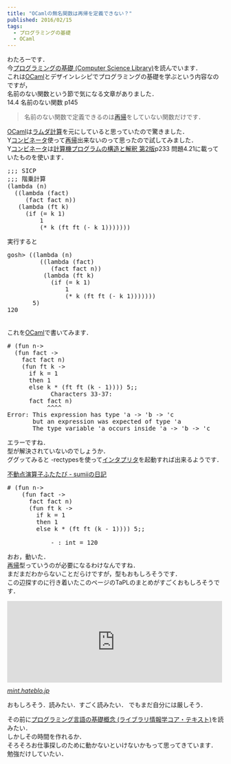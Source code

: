 ```yaml
---
title: "OCamlの無名関数は再帰を定義できない？"
published: 2016/02/15
tags:
  - プログラミングの基礎
  - OCaml
---
```


<p>わたろーです．<br/>
今<a href="http://d.hatena.ne.jp/asin/4781911609/wataro-22">プログラミングの基礎 (Computer Science Library)</a>を読んでいます．<br/>
これは<a class="keyword" href="http://d.hatena.ne.jp/keyword/OCaml">OCaml</a>とデザインレシピでプログラミングの基礎を学ぶという内容なのですが，<br/>
名前のない関数という節で気になる文章がありました．<br/>
14.4 名前のない関数 p145</p>

<blockquote><p>名前のない関数で定義できるのは<a class="keyword" href="http://d.hatena.ne.jp/keyword/%BA%C6%B5%A2">再帰</a>をしていない関数だけです．</p></blockquote>

<p><a class="keyword" href="http://d.hatena.ne.jp/keyword/OCaml">OCaml</a>は<a class="keyword" href="http://d.hatena.ne.jp/keyword/%A5%E9%A5%E0%A5%C0%B7%D7%BB%BB">ラムダ計算</a>を元にしていると思っていたので驚きました．<br/>
Y<a class="keyword" href="http://d.hatena.ne.jp/keyword/%A5%B3%A5%F3%A5%D3%A5%CD%A1%BC%A5%BF">コンビネータ</a>使って<a class="keyword" href="http://d.hatena.ne.jp/keyword/%BA%C6%B5%A2">再帰</a>出来ないのって思ったので試してみました．<br/>
Y<a class="keyword" href="http://d.hatena.ne.jp/keyword/%A5%B3%A5%F3%A5%D3%A5%CD%A1%BC%A5%BF">コンビネータ</a>は<a href="http://d.hatena.ne.jp/asin/4798135984/wataro-22">計算機プログラムの構造と解釈 第2版</a>p233 問題4.21に載っていたものを使います．</p>

<pre class="code lang-scheme" data-lang="scheme" data-unlink><span class="synComment">;;; SICP</span>
<span class="synComment">;;; 階乗計算</span>
<span class="synSpecial">(</span><span class="synStatement">lambda</span> <span class="synSpecial">(</span>n<span class="synSpecial">)</span>
  <span class="synSpecial">((</span><span class="synStatement">lambda</span> <span class="synSpecial">(</span>fact<span class="synSpecial">)</span>
     <span class="synSpecial">(</span>fact fact n<span class="synSpecial">))</span>
   <span class="synSpecial">(</span><span class="synStatement">lambda</span> <span class="synSpecial">(</span>ft k<span class="synSpecial">)</span>
     <span class="synSpecial">(</span><span class="synStatement">if</span> <span class="synSpecial">(</span><span class="synIdentifier">=</span> k <span class="synConstant">1</span><span class="synSpecial">)</span>
         <span class="synConstant">1</span>
         <span class="synSpecial">(</span><span class="synIdentifier">*</span> k <span class="synSpecial">(</span>ft ft <span class="synSpecial">(</span><span class="synIdentifier">-</span> k <span class="synConstant">1</span><span class="synSpecial">)))))))</span>
</pre>


<p>実行すると</p>

<pre class="code lang-scheme" data-lang="scheme" data-unlink>gosh&gt; <span class="synSpecial">((</span><span class="synStatement">lambda</span> <span class="synSpecial">(</span>n<span class="synSpecial">)</span>
         <span class="synSpecial">((</span><span class="synStatement">lambda</span> <span class="synSpecial">(</span>fact<span class="synSpecial">)</span>
            <span class="synSpecial">(</span>fact fact n<span class="synSpecial">))</span>
          <span class="synSpecial">(</span><span class="synStatement">lambda</span> <span class="synSpecial">(</span>ft k<span class="synSpecial">)</span>
            <span class="synSpecial">(</span><span class="synStatement">if</span> <span class="synSpecial">(</span><span class="synIdentifier">=</span> k <span class="synConstant">1</span><span class="synSpecial">)</span>
                <span class="synConstant">1</span>
                <span class="synSpecial">(</span><span class="synIdentifier">*</span> k <span class="synSpecial">(</span>ft ft <span class="synSpecial">(</span><span class="synIdentifier">-</span> k <span class="synConstant">1</span><span class="synSpecial">)))))))</span>
       <span class="synConstant">5</span><span class="synSpecial">)</span>
<span class="synConstant">120</span>
</pre>


<p>　<br/>
これを<a class="keyword" href="http://d.hatena.ne.jp/keyword/OCaml">OCaml</a>で書いてみます．</p>

<pre class="code lang-ocaml" data-lang="ocaml" data-unlink><span class="synPreProc">#</span> <span class="synStatement">(fun</span> n<span class="synStatement">-&gt;</span>
  <span class="synStatement">(fun</span> fact <span class="synStatement">-&gt;</span>
    fact fact n<span class="synStatement">)</span>
    <span class="synStatement">(fun</span> ft k <span class="synStatement">-&gt;</span>
      <span class="synStatement">if</span> k <span class="synStatement">=</span> <span class="synConstant">1</span>
      <span class="synStatement">then</span> <span class="synConstant">1</span>
      <span class="synStatement">else</span> k <span class="synStatement">*</span> <span class="synStatement">(</span>ft ft <span class="synStatement">(</span>k - <span class="synConstant">1</span><span class="synStatement">))))</span> <span class="synConstant">5</span><span class="synStatement">;;</span>
            <span class="synConstant">Characters</span> <span class="synConstant">33</span>-<span class="synConstant">37</span>:
      fact fact n<span class="synError">)</span>
           <span class="synStatement">^^^^</span>
<span class="synConstant">Error</span>: <span class="synConstant">This</span> expression has <span class="synStatement">type</span> 'a <span class="synStatement">-&gt;</span> 'b <span class="synStatement">-&gt;</span> 'c
       but an expression was expected <span class="synStatement">of</span> <span class="synStatement">type</span> 'a
       <span class="synConstant">The</span> <span class="synStatement">type</span> variable 'a occurs inside 'a <span class="synStatement">-&gt;</span> 'b <span class="synStatement">-&gt;</span> 'c
</pre>


<p>エラーですね．<br/>
型が解決されていないのでしょうか．<br/>
ググッてみると -rectypesを使って<a class="keyword" href="http://d.hatena.ne.jp/keyword/%A5%A4%A5%F3%A5%BF%A5%D7%A5%EA%A5%BF">インタプリタ</a>を起動すれば出来るようです．</p>

<p><a href="http://d.hatena.ne.jp/sumii/20051203/1133575324">&#x4E0D;&#x52D5;&#x70B9;&#x6F14;&#x7B97;&#x5B50;&#x3075;&#x305F;&#x305F;&#x3073; - sumii&#x306E;&#x65E5;&#x8A18;</a></p>

<pre class="code lang-ocaml" data-lang="ocaml" data-unlink><span class="synPreProc">#</span> <span class="synStatement">(fun</span> n<span class="synStatement">-&gt;</span>
    <span class="synStatement">(fun</span> fact <span class="synStatement">-&gt;</span>
      fact fact n<span class="synStatement">)</span>
      <span class="synStatement">(fun</span> ft k <span class="synStatement">-&gt;</span>
        <span class="synStatement">if</span> k <span class="synStatement">=</span> <span class="synConstant">1</span>
        <span class="synStatement">then</span> <span class="synConstant">1</span>
        <span class="synStatement">else</span> k <span class="synStatement">*</span> <span class="synStatement">(</span>ft ft <span class="synStatement">(</span>k - <span class="synConstant">1</span><span class="synStatement">))))</span> <span class="synConstant">5</span><span class="synStatement">;;</span>

            - : <span class="synType">int</span> <span class="synStatement">=</span> <span class="synConstant">120</span>
</pre>


<p>おお，動いた．<br/>
<a class="keyword" href="http://d.hatena.ne.jp/keyword/%BA%C6%B5%A2">再帰</a>型っていうのが必要になるわけなんですね．<br/>
まだまだわからないことだらけですが，型もおもしろそうです．<br/>
この辺探すのに行き着いたこのページのTaPLのまとめがすごくおもしろそうです．</p>

<p><iframe src="http://mint.hateblo.jp/embed/2014/12/24/211543" title="おいお前ら、TAPL読むぞ！ - ミントフレーバー緑茶" class="embed-card embed-blogcard" scrolling="no" frameborder="0" style="display: block; width: 100%; height: 190px; max-width: 500px; margin: 10px 0px;"></iframe><cite class="hatena-citation"><a href="http://mint.hateblo.jp/entry/2014/12/24/211543">mint.hateblo.jp</a></cite></p>

<p>おもしろそう．読みたい．すごく読みたい．
でもまだ自分には厳しそう．</p>

<p>その前に<a href="http://d.hatena.ne.jp/asin/4781912850/wataro-22">プログラミング言語の基礎概念 (ライブラリ情報学コア・テキスト)</a>を読みたい．<br/>
しかしその時間を作れるか．<br/>
そろそろお仕事探しのために動かないといけないかもって思ってきています．<br/>
勉強だけしていたい．</p>

